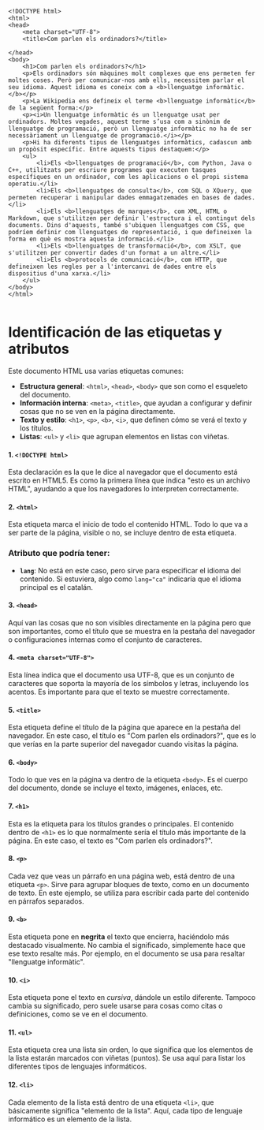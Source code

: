 ```
<!DOCTYPE html>
<html>
<head>
	<meta charset="UTF-8">
	<title>Com parlen els ordinadors?</title>

</head>
<body>
	<h1>Com parlen els ordinadors?</h1>
	<p>Els ordinadors són màquines molt complexes que ens permeten fer moltes coses. Però per comunicar-nos amb ells, necessitem parlar el seu idioma. Aquest idioma es coneix com a <b>llenguatge informàtic.</b></p>
	<p>La Wikipedia ens defineix el terme <b>llenguatge informàtic</b> de la següent forma:</p>
	<p><i>Un llenguatge informàtic és un llenguatge usat per ordinadors. Moltes vegades, aquest terme s’usa com a sinònim de llenguatge de programació, però un llenguatge informàtic no ha de ser necessàriament un llenguatge de programació.</i></p>
	<p>Hi ha diferents tipus de llenguatges informàtics, cadascun amb un propòsit específic. Entre aquests tipus destaquem:</p>
	<ul>
		<li>Els <b>llenguatges de programació</b>, com Python, Java o C++, utilitzats per escriure programes que executen tasques específiques en un ordinador, com les aplicacions o el propi sistema operatiu.</li>
		<li>Els <b>llenguatges de consulta</b>, com SQL o XQuery, que permeten recuperar i manipular dades emmagatzemades en bases de dades.</li>
		<li>Els <b>llenguatges de marques</b>, com XML, HTML o Markdown, que s'utilitzen per definir l'estructura i el contingut dels documents. Dins d'aquests, també s'ubiquen llenguatges com CSS, que podríem definir com llenguatges de representació, i que defineixen la forma en què es mostra aquesta informació.</li>
		<li>Els <b>llenguatges de transformació</b>, com XSLT, que s'utilitzen per convertir dades d'un format a un altre.</li>
		<li>Els <b>protocols de comunicació</b>, com HTTP, que defineixen les regles per a l'intercanvi de dades entre els dispositius d'una xarxa.</li>
	</ul>
</body>
</html>


```
# Identificación de las etiquetas y atributos

Este documento HTML usa varias etiquetas comunes:
- **Estructura general**: `<html>`, `<head>`, `<body>` que son como el esqueleto del documento.
- **Información interna**: `<meta>`, `<title>`, que ayudan a configurar y definir cosas que no se ven en la página directamente.
- **Texto y estilo**: `<h1>`, `<p>`, `<b>`, `<i>`, que definen cómo se verá el texto y los títulos.
- **Listas**: `<ul>` y `<li>` que agrupan elementos en listas con viñetas.

#### 1. `<!DOCTYPE html>`
Esta declaración es la que le dice al navegador que el documento está escrito en HTML5. Es como la primera línea que indica "esto es un archivo HTML", ayudando a que los navegadores lo interpreten correctamente.

#### 2. `<html>`
Esta etiqueta marca el inicio de todo el contenido HTML. Todo lo que va a ser parte de la página, visible o no, se incluye dentro de esta etiqueta.

### Atributo que podría tener:
- **`lang`**: No está en este caso, pero sirve para especificar el idioma del contenido. Si estuviera, algo como `lang="ca"` indicaría que el idioma principal es el catalán.

#### 3. `<head>`
Aquí van las cosas que no son visibles directamente en la página pero que son importantes, como el título que se muestra en la pestaña del navegador o configuraciones internas como el conjunto de caracteres.

#### 4. `<meta charset="UTF-8">`
Esta línea indica que el documento usa UTF-8, que es un conjunto de caracteres que soporta la mayoría de los símbolos y letras, incluyendo los acentos. Es importante para que el texto se muestre correctamente.

#### 5. `<title>`
Esta etiqueta define el título de la página que aparece en la pestaña del navegador. En este caso, el título es "Com parlen els ordinadors?", que es lo que verías en la parte superior del navegador cuando visitas la página.

#### 6. `<body>`
Todo lo que ves en la página va dentro de la etiqueta `<body>`. Es el cuerpo del documento, donde se incluye el texto, imágenes, enlaces, etc.

#### 7. `<h1>`
Esta es la etiqueta para los títulos grandes o principales. El contenido dentro de `<h1>` es lo que normalmente sería el título más importante de la página. En este caso, el texto es "Com parlen els ordinadors?".

#### 8. `<p>`
Cada vez que veas un párrafo en una página web, está dentro de una etiqueta `<p>`. Sirve para agrupar bloques de texto, como en un documento de texto. En este ejemplo, se utiliza para escribir cada parte del contenido en párrafos separados.

#### 9. `<b>`
Esta etiqueta pone en **negrita** el texto que encierra, haciéndolo más destacado visualmente. No cambia el significado, simplemente hace que ese texto resalte más. Por ejemplo, en el documento se usa para resaltar "llenguatge informàtic".

#### 10. `<i>`
Esta etiqueta pone el texto en *cursiva*, dándole un estilo diferente. Tampoco cambia su significado, pero suele usarse para cosas como citas o definiciones, como se ve en el documento.

#### 11. `<ul>`
Esta etiqueta crea una lista sin orden, lo que significa que los elementos de la lista estarán marcados con viñetas (puntos). Se usa aquí para listar los diferentes tipos de lenguajes informáticos.

#### 12. `<li>`
Cada elemento de la lista está dentro de una etiqueta `<li>`, que básicamente significa "elemento de la lista". Aquí, cada tipo de lenguaje informático es un elemento de la lista.



